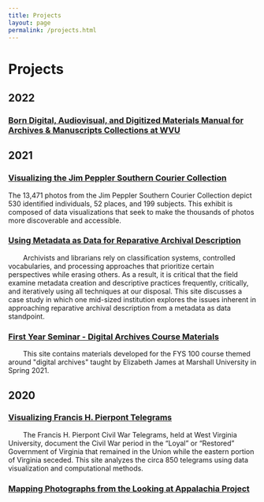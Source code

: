 ```yaml
---
title: Projects
layout: page
permalink: /projects.html
---
```


# Projects

## 2022

### [Born Digital, Audiovisual, and Digitized Materials Manual for Archives & Manuscripts Collections at WVU](https://elizajames.github.io/digital-preservation-documentation/)

## 2021

### [Visualizing the Jim Peppler Southern Courier Collection](https://elizajames.github.io/jim_peppler.html)

The 13,471 photos from the Jim Peppler Southern Courier Collection depict 530 identified individuals, 52 places, and 199 subjects. This exhibit is composed of data visualizations that seek to make the thousands of photos more discoverable and accessible.

### [Using Metadata as Data for Reparative Archival Description](https://elizajames.github.io/reparative.html)
<div style="float: left;padding-right: 30px;padding-bottom: 15px;"><a href=""><img src="" alt=""></a></div>
Archivists and librarians rely on classification systems, controlled vocabularies, and processing approaches that prioritize certain perspectives while erasing others. As a result, it is critical that the field examine metadata creation and descriptive practices frequently, critically, and iteratively using all techniques at our disposal. This site discusses a case study in which one mid-sized institution explores the issues inherent in approaching reparative archival description from a metadata as data standpoint.

### [First Year Seminar - Digital Archives Course Materials](https://elizajames.github.io/fys.html) 
<div style="float: left;padding-right: 30px;padding-bottom: 15px;"><a href=""><img src="" alt=""></a></div>
This site contains materials developed for the FYS 100 course themed around "digital archives" taught by Elizabeth James at Marshall University in Spring 2021.

## 2020

### [Visualizing Francis H. Pierpont Telegrams](https://elizajames.github.io/pierpont.html)
<div style="float: left;padding-right: 30px;padding-bottom: 15px;"><a href=""><img src="" alt=""></a></div>
The Francis H. Pierpont Civil War Telegrams, held at West Virginia University, document the Civil War period in the “Loyal” or “Restored” Government of Virginia that remained in the Union while the eastern portion of Virginia seceded. This site analyzes the circa 850 telegrams using data visualization and computational methods.

### [Mapping Photographs from the Looking at Appalachia Project](https://elizajames.github.io/looking_at_appalachia.html)
<div style="float: left;padding-right: 30px;padding-bottom: 15px;"><a href=""><img src="" alt=""></a></div>
